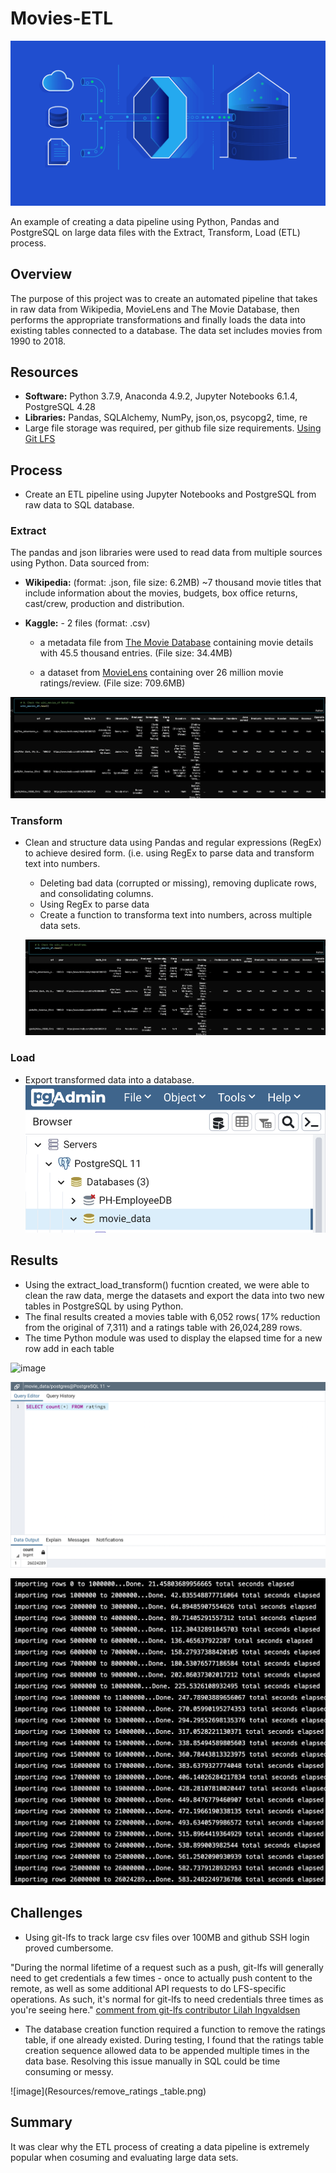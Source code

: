 # Movies-ETL
![image](Resources/ETL_process.png)

An example of creating a data pipeline using Python, Pandas and PostgreSQL on large data files with the  Extract, Transform, Load (ETL) process.


## Overview
The purpose of this project was to create an automated pipeline that takes in raw data from Wikipedia, MovieLens and The Movie Database, then performs the appropriate transformations and finally loads the data into existing tables connected to a database. 
The data set includes movies from 1990 to 2018.

## Resources
* **Software:** Python 3.7.9, Anaconda 4.9.2, Jupyter Notebooks 6.1.4, PostgreSQL 4.28
* **Libraries:** Pandas, SQLAlchemy, NumPy, json,os, psycopg2, time, re
* Large file storage was required, per github file size requirements. [Using Git LFS](https://git-lfs.github.com/)

## Process

* Create an ETL pipeline using Jupyter Notebooks and PostgreSQL from raw data to SQL database.

### Extract
The pandas and json libraries were used to read data from multiple sources using Python. 
Data sourced from:

* **Wikipedia:** (format: .json, file size: 6.2MB) ~7 thousand movie titles that include information about the movies, budgets, box office returns, cast/crew, production and distribution.

* **Kaggle:** - 2 files (format: .csv)

    * a metadata file from [The Movie Database](https://www.themoviedb.org/) containing movie details with 45.5 thousand entries. (File size: 34.4MB)

    * a dataset from [MovieLens](https://movielens.org/) containing over 26 million movie ratings/review. (File size: 709.6MB)

![image](Resources/extract_data.png)

### Transform
* Clean and structure data using Pandas and regular expressions (RegEx) to achieve desired form. (i.e. using RegEx to parse data and transform text into numbers.

	* Deleting bad data (corrupted or missing), removing duplicate rows, and consolidating columns.
	* Using RegEx to parse data
    * Create a function to transforma text into numbers, across multiple data sets.

    ![image](Resources/extract_data.png)

### Load

* Export transformed data into a database.
![image](Resources/data_wharehouse.png)

## Results

* Using the extract_load_transform() fucntion created, we were able to clean the raw data, merge the datasets and export the data into two new tables in PostgreSQL by using Python. 
* The final results created a movies table with 6,052 rows( 17% reduction from the original of 7,311) and a ratings table with 26,024,289 rows.
* The time Python module was used to display the elapsed time for a new row add in each table

![image](Resources/movies_query.png)

![image](Resources/ratings_query.png)

![image](Resources/elapsed_load_time.png)

## Challenges

* Using git-lfs to track large csv files over 100MB and github SSH login proved cumbersome.

"During the normal lifetime of a request such as a push, git-lfs will generally need to get credentials a few times - once to actually push content to the remote, as well as some additional API requests to do LFS-specific operations. As such, it's normal for git-lfs to need credentials three times as you're seeing here." [comment from git-lfs contributor Lilah Ingvaldsen](https://github.com/git-lfs/git-lfs/issues/3318#issuecomment-430803103)

* The database creation function required a function to remove the ratings table, if one already existed. During testing, I found that the ratings table creation sequence allowed data to be appended multiple times in the data base. Resolving this issue manually in SQL could be time consuming or messy.

![image](Resources/remove_ratings _table.png)
 


## Summary

It was clear why the ETL process of creating a data pipeline is extremely popular when cosuming and evaluating large data sets. 

